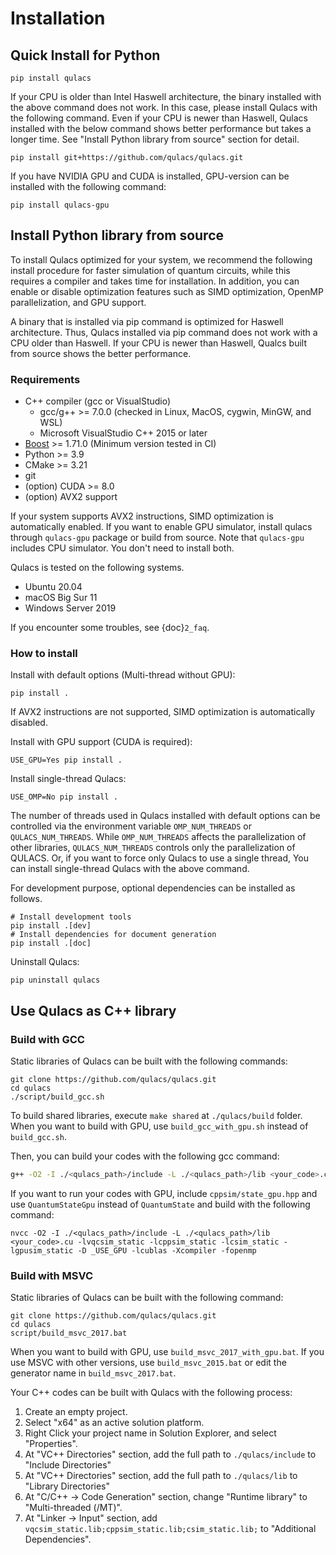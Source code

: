 # Installation

## Quick Install for Python

```
pip install qulacs
```

If your CPU is older than Intel Haswell architecture, the binary installed with the above command does not work. In this case, please install Qulacs with the following command.
Even if your CPU is newer than Haswell, Qulacs installed with the below command shows better performance but takes a longer time. See "Install Python library from source" section for detail.

```
pip install git+https://github.com/qulacs/qulacs.git
```

If you have NVIDIA GPU and CUDA is installed, GPU-version can be installed with the following command:
```
pip install qulacs-gpu
```

## Install Python library from source

To install Qulacs optimized for your system, we recommend the following install procedure for faster simulation of quantum circuits, while this requires a compiler and takes time for installation. In addition, you can enable or disable optimization features such as SIMD optimization, OpenMP parallelization, and GPU support.

A binary that is installed via pip command is optimized for Haswell architecture. Thus, Qulacs installed via pip command does not work with a CPU older than Haswell. If your CPU is newer than Haswell, Qualcs built from source shows the better performance.

### Requirements

- C++ compiler (gcc or VisualStudio)
  - gcc/g++ >= 7.0.0 (checked in Linux, MacOS, cygwin, MinGW, and WSL)
  - Microsoft VisualStudio C++ 2015 or later
- [Boost](https://github.com/boostorg/boost) >= 1.71.0 (Minimum version tested in CI)
- Python >= 3.9
- CMake >= 3.21
- git
- (option) CUDA >= 8.0
- (option) AVX2 support

If your system supports AVX2 instructions, SIMD optimization is automatically enabled. 
If you want to enable GPU simulator, install qulacs through `qulacs-gpu` package or build from source.
Note that `qulacs-gpu` includes CPU simulator. You don't need to install both.

Qulacs is tested on the following systems.

- Ubuntu 20.04
- macOS Big Sur 11
- Windows Server 2019

If you encounter some troubles, see {doc}`2_faq`.

### How to install

Install with default options (Multi-thread without GPU):

```
pip install .
```

If AVX2 instructions are not supported, SIMD optimization is automatically disabled.


Install with GPU support (CUDA is required):

```
USE_GPU=Yes pip install .
```

Install single-thread Qulacs:

```
USE_OMP=No pip install .
```

The number of threads used in Qulacs installed with default options can be controlled via the environment variable `OMP_NUM_THREADS` or `QULACS_NUM_THREADS`.
While `OMP_NUM_THREADS` affects the parallelization of other libraries, `QULACS_NUM_THREADS` controls only the parallelization of QULACS.
Or, if you want to force only Qulacs to use a single thread, You can install single-thread Qulacs with the above command.

For development purpose, optional dependencies can be installed as follows.
```
# Install development tools
pip install .[dev]
# Install dependencies for document generation
pip install .[doc]
```

Uninstall Qulacs:

```
pip uninstall qulacs
```

## Use Qulacs as C++ library

### Build with GCC

Static libraries of Qulacs can be built with the following commands:

```
git clone https://github.com/qulacs/qulacs.git
cd qulacs
./script/build_gcc.sh
```

To build shared libraries, execute `make shared` at `./qulacs/build` folder.
When you want to build with GPU, use `build_gcc_with_gpu.sh` instead of `build_gcc.sh`.

Then, you can build your codes with the following gcc command:

```sh
g++ -O2 -I ./<qulacs_path>/include -L ./<qulacs_path>/lib <your_code>.cpp -lvqcsim_static -lcppsim_static -lcsim_static -fopenmp
```

If you want to run your codes with GPU, include `cppsim/state_gpu.hpp` and use `QuantumStateGpu` instead of `QuantumState` and build with the following command:

```
nvcc -O2 -I ./<qulacs_path>/include -L ./<qulacs_path>/lib <your_code>.cu -lvqcsim_static -lcppsim_static -lcsim_static -lgpusim_static -D _USE_GPU -lcublas -Xcompiler -fopenmp
```

### Build with MSVC

Static libraries of Qulacs can be built with the following command:

```
git clone https://github.com/qulacs/qulacs.git
cd qulacs
script/build_msvc_2017.bat
```

When you want to build with GPU, use `build_msvc_2017_with_gpu.bat`.
If you use MSVC with other versions, use `build_msvc_2015.bat` or edit the generator name in `build_msvc_2017.bat`.

Your C++ codes can be built with Qulacs with the following process:

1. Create an empty project.
1. Select "x64" as an active solution platform.
1. Right Click your project name in Solution Explorer, and select "Properties".
1. At "VC++ Directories" section, add the full path to `./qulacs/include` to "Include Directories"
1. At "VC++ Directories" section, add the full path to `./qulacs/lib` to "Library Directories"
1. At "C/C++ -> Code Generation" section, change "Runtime library" to "Multi-threaded (/MT)".
1. At "Linker -> Input" section, add `vqcsim_static.lib;cppsim_static.lib;csim_static.lib;` to "Additional Dependencies".
